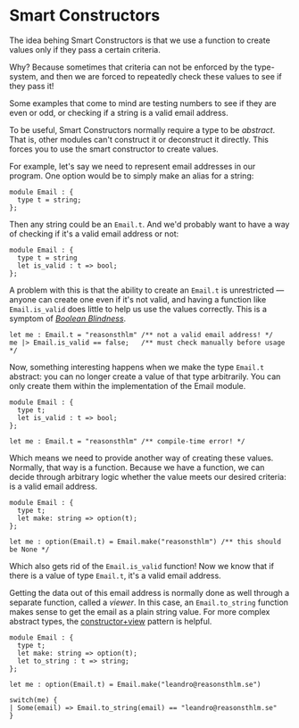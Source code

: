 # Smart Constructors

The idea behing Smart Constructors is that we use a function to create values
only if they pass a certain criteria.

Why? Because sometimes that criteria can not be enforced by the type-system,
and then we are forced to repeatedly check these values to see if they pass it!

Some examples that come to mind are testing numbers to see if they are even or
odd, or checking if a string is a valid email address.

To be useful, Smart Constructors normally require a type to be _abstract_. That
is, other modules can't construct it or deconstruct it directly. This forces
you to use the smart constructor to create values.

For example, let's say we need to represent email addresses in our program. One
option would be to simply make an alias for a string:

```reason
module Email : {
  type t = string;
};
```

Then any string could be an `Email.t`. And we'd probably want to have a way of
checking if it's a valid email address or not:

```reason
module Email : {
  type t = string
  let is_valid : t => bool;
};
```

A problem with this is that the ability to create an `Email.t` is unrestricted
— anyone can create one even if it's not valid, and having a function like
`Email.is_valid` does little to help us use the values correctly. This is a
symptom of [_Boolean Blindness_](boolean-blindness.md).

```reason
let me : Email.t = "reasonsthlm" /** not a valid email address! */
me |> Email.is_valid == false;   /** must check manually before usage */
```

Now, something interesting happens when we make the type `Email.t` abstract:
you can no longer create a value of that type arbitrarily. You can only create
them within the implementation of the Email module.

```reason
module Email : {
  type t;
  let is_valid : t => bool;
};

let me : Email.t = "reasonsthlm" /** compile-time error! */
```

Which means we need to provide another way of creating these values. Normally,
that way is a function. Because we have a function, we can decide through
arbitrary logic whether the value meets our desired criteria: is a valid email
address.

```reason
module Email : {
  type t;
  let make: string => option(t);
};

let me : option(Email.t) = Email.make("reasonsthlm") /** this should be None */
```

Which also gets rid of the `Email.is_valid` function! Now we know that if there
is a value of type `Email.t`, it's a valid email address.

Getting the data out of this email address is normally done as well through a
separate function, called a _viewer_. In this case, an `Email.to_string`
function makes sense to get the email as a plain string value. For more complex
abstract types, the [constructor+view](constructor-view.md) pattern is helpful.

```reason
module Email : {
  type t;
  let make: string => option(t);
  let to_string : t => string;
};

let me : option(Email.t) = Email.make("leandro@reasonsthlm.se")

switch(me) {
| Some(email) => Email.to_string(email) == "leandro@reasonsthlm.se"
}
```
